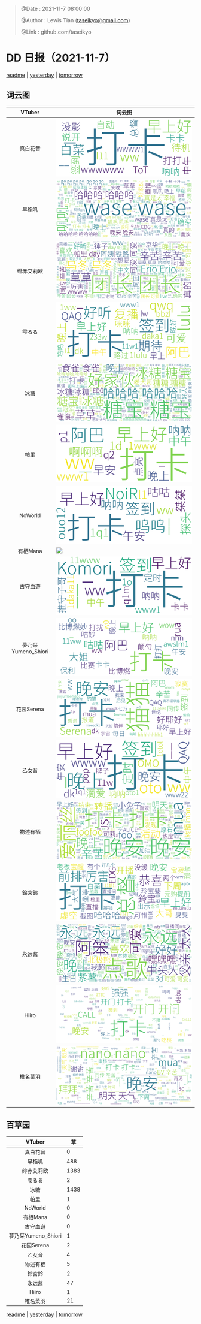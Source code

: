> @Date    : 2021-11-7 08:00:00
>
> @Author  : Lewis Tian (taseikyo@gmail.com)
>
> @Link    : github.com/taseikyo

# DD 日报（2021-11-7）

[readme](../README.md) | [yesterday](2021-11-6.md) | [tomorrow](2021-11-8.md)

## 词云图

|VTuber|词云图|
|:-:|-|
|真白花音|![](../../images/daily/21402309_2021-11-7_purge_wordcloud.png)|
|早稻叽|![](../../images/daily/41682_2021-11-7_purge_wordcloud.png)|
|绯赤艾莉欧|![](../../images/daily/21396545_2021-11-7_purge_wordcloud.png)|
|雫るる|![](../../images/daily/21013446_2021-11-7_purge_wordcloud.png)|
|冰糖|![](../../images/daily/876396_2021-11-7_purge_wordcloud.png)|
|帕里|![](../../images/daily/4895312_2021-11-7_purge_wordcloud.png)|
|NoWorld|![](../../images/daily/21448649_2021-11-7_purge_wordcloud.png)|
|有栖Mana|![](../../images/daily/6542258_2021-11-7_purge_wordcloud.png)|
|古守血遊|![](../../images/daily/8725120_2021-11-7_purge_wordcloud.png)|
|夢乃栞Yumeno_Shiori|![](../../images/daily/14052636_2021-11-7_purge_wordcloud.png)|
|花园Serena|![](../../images/daily/14327465_2021-11-7_purge_wordcloud.png)|
|乙女音|![](../../images/daily/21320551_2021-11-7_purge_wordcloud.png)|
|物述有栖|![](../../images/daily/21449083_2021-11-7_purge_wordcloud.png)|
|鈴宮鈴|![](../../images/daily/21685677_2021-11-7_purge_wordcloud.png)|
|永远酱|![](../../images/daily/21701071_2021-11-7_purge_wordcloud.png)|
|Hiiro|![](../../images/daily/21919321_2021-11-7_purge_wordcloud.png)|
|椎名菜羽|![](../../images/daily/22347054_2021-11-7_purge_wordcloud.png)|

## 百草园

|VTuber|草|
|:-:|-|
|真白花音|0|
|早稻叽|488|
|绯赤艾莉欧|1383|
|雫るる|2|
|冰糖|1438|
|帕里|1|
|NoWorld|0|
|有栖Mana|0|
|古守血遊|0|
|夢乃栞Yumeno_Shiori|1|
|花园Serena|2|
|乙女音|4|
|物述有栖|5|
|鈴宮鈴|2|
|永远酱|47|
|Hiiro|1|
|椎名菜羽|21|

[readme](../README.md) | [yesterday](2021-11-6.md) | [tomorrow](2021-11-8.md)
